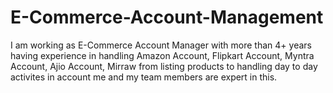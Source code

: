 # E-Commerce-Account-Management
I am working as E-Commerce Account Manager with more than 4+ years having experience in handling Amazon Account, Flipkart Account, Myntra Account, Ajio Account, Mirraw from listing products to handling day to day activites in account me and my team members are expert in this. 

